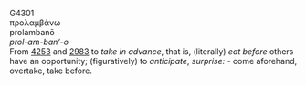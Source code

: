 <body>
  <p>G4301<br>  προλαμβάνω  <br> prolambanō  <br><i>prol-am-ban‘-o </i><br>From <a href="g4253.htm">4253</a> and <a href="g2983.htm">2983</a>  to <i>take</i> <i>in</i> <i>advance</i>, that is, (literally) <i>eat</i> <i>before</i> others have an opportunity; (figuratively) to <i>anticipate</i>, <i>surprise:</i> - come aforehand, overtake, take before.<br></p>
 </body>